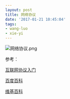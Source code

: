 ```yaml
---
layout: post
title: 网络协议
date: '2017-01-21 10:45:04'
tags:
- wang-luo
- xie-yi
---
```


![网络协议.png](http://upload-images.jianshu.io/upload_images/1121432-761aaca7740d758d.png?imageMogr2/auto-orient/strip%7CimageView2/2/w/1240)

参考：

[互联网协议入门](http://www.ruanyifeng.com/blog/2012/05/internet_protocol_suite_part_i.html)

[百度百科](http://baike.baidu.com/view/16603.htm)

[维基百科](https://zh.wikipedia.org/wiki/TCP/IP%E5%8D%8F%E8%AE%AE%E6%97%8F)